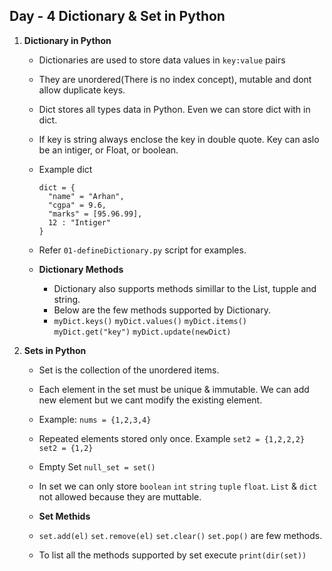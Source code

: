 ## Day - 4 Dictionary & Set in Python

1. **Dictionary in Python**
   - Dictionaries are used to store data values in `key:value` pairs
   - They are unordered(There is no index concept), mutable and dont allow duplicate keys.
   - Dict stores all types data in Python. Even we can store dict with in dict.
   - If key is string always enclose the key in double quote. Key can aslo be an intiger, or Float, or boolean.
   - Example dict
     ```
     dict = {
       "name" = "Arhan",
       "cgpa" = 9.6,
       "marks" = [95.96.99],
       12 : "Intiger"
     }
     ```
   - Refer `01-defineDictionary.py` script for examples.
  
   - **Dictionary Methods**
     - Dictionary also supports methods simillar to the List, tupple and string.
     - Below are the few methods supported by Dictionary.
     - `myDict.keys()` `myDict.values()` `myDict.items()` `myDict.get("key")` `myDict.update(newDict)`
    
2. **Sets in Python**
   - Set is the collection of the unordered items.
   - Each element in the set must be unique & immutable. We can add new element but we cant modify the existing element.
   - Example: `nums = {1,2,3,4}`
   - Repeated elements stored only once. Example `set2 = {1,2,2,2}` `set2 = {1,2}`
   - Empty Set `null_set = set()`
   - In set we can only store `boolean` `int` `string` `tuple` `float`. `List` & `dict` not allowed because they are muttable.
  
   - **Set Methids**
   - `set.add(el)` `set.remove(el)` `set.clear()` `set.pop()` are few methods.
   - To list all the methods supported by set execute `print(dir(set))`
